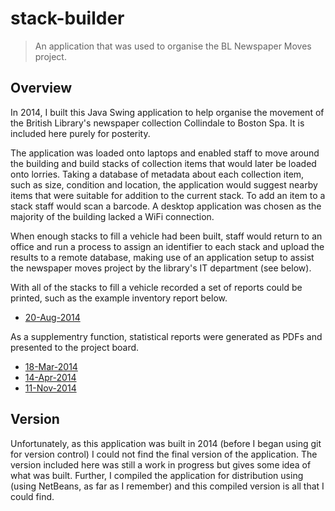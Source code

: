 # stack-builder

> An application that was used to organise the BL Newspaper Moves project.

## Overview

In 2014, I built this Java Swing application to help organise the movement of
the British Library's newspaper collection Collindale to Boston Spa. It is
included here purely for posterity.

The application was loaded onto laptops and enabled staff to move around the
building and build stacks of collection items that would later be loaded onto
lorries. Taking a database of metadata about each collection item, such as
size, condition and location, the application would suggest nearby items that
were suitable for addition to the current stack. To add an item to a stack
staff would scan a barcode. A desktop application was chosen as the majority
of the building lacked a WiFi connection.

When enough stacks to fill a vehicle had been built, staff would return to an
office and run a process to assign an identifier to each stack and upload the
results to a remote database, making use of an application setup to assist the
newspaper moves project by the library's IT department (see below).

With all of the stacks to fill a vehicle recorded a set of reports could be
printed, such as the example inventory report below.

- [20-Aug-2014](reports/inventory-20-Aug-2014.pdf)

As a supplementry function, statistical reports were generated as PDFs and
presented to the project board.

- [18-Mar-2014](reports/stats-18-Mar-2014.pdf)
- [14-Apr-2014](reports/stats-14-Apr-2014.pdf)
- [11-Nov-2014](reports/stats-11-Nov-2014.pdf)

## Version

Unfortunately, as this application was built in 2014 (before I began using git
for version control) I could not find the final version of the application.
The version included here was still a work in progress but gives some idea
of what was built. Further, I compiled the application for distribution
using (using NetBeans, as far as I remember) and this compiled version is all
that I could find.
